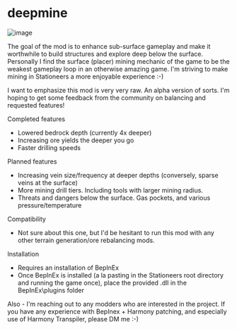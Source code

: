 # deepmine

![image](https://user-images.githubusercontent.com/6250953/104089769-5b5d2d00-5226-11eb-9b6e-2ce87961ffb0.png)

The goal of the mod is to enhance sub-surface gameplay and make it worthwhile to build structures and explore deep below the surface. Personally I find the surface (placer) mining mechanic of the game to be the weakest gameplay loop in an otherwise amazing game. I'm striving to make mining in Stationeers a more enjoyable experience :-)

I want to emphasize this mod is very very raw. An alpha version of sorts. I'm hoping to get some feedback from the community on balancing and requested features!

Completed features
 - Lowered bedrock depth (currently 4x deeper)
 - Increasing ore yields the deeper you go
 - Faster drilling speeds

Planned features
 - Increasing vein size/frequency at deeper depths (conversely, sparse veins at the surface)
 - More mining drill tiers. Including tools with larger mining radius.
 - Threats and dangers below the surface. Gas pockets, and various pressure/temperature

Compatibility
 - Not sure about this one, but I'd be hesitant to run this mod with any other terrain generation/ore rebalancing mods.

Installation
 - Requires an installation of BepInEx
 - Once BepInEx is installed (a la pasting in the Stationeers root directory and running the game once), place the provided .dll in the BepInEx\plugins folder

Also - I'm reaching out to any modders who are interested in the project. If you have any experience with BepInex + Harmony patching, and especially use of Harmony Transpiler, please DM me :-)
